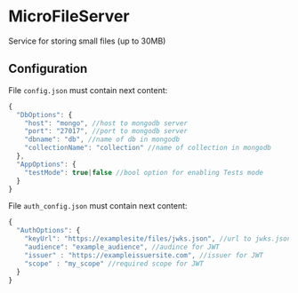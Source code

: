 # MicroFileServer
Service for storing small files (up to 30MB)


## Configuration

File ```config.json``` must contain next content:

```js
{
  "DbOptions": {
    "host": "mongo", //host to mongodb server
    "port": "27017", //port to mongodb server
    "dbname": "db", //name of db in mongodb
    "collectionName": "collection" //name of collection in mongodb
  },
  "AppOptions": {
    "testMode": true|false //bool option for enabling Tests mode
  }
}
```

File ```auth_config.json``` must contain next content:

```js
{
  "AuthOptions": {
    "keyUrl": "https://examplesite/files/jwks.json", //url to jwks.json
    "audience": "example_audience", //audince for JWT
    "issuer" : "https://exampleissuersite.com", //issuer for JWT
    "scope" : "my_scope" //required scope for JWT
  }
}

```

